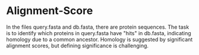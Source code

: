 # Alignment-Score
In the files query.fasta and db.fasta, there are protein sequences. The task is to identify which proteins in query.fasta have "hits" in db.fasta, indicating homology due to a common ancestor. Homology is suggested by significant alignment scores, but defining significance is challenging.
